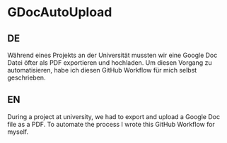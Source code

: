 # GDocAutoUpload

## DE

Während eines Projekts an der Universität mussten wir eine Google Doc Datei öfter als PDF exportieren und hochladen. 
Um diesen Vorgang zu automatisieren, habe ich diesen GitHub Workflow für mich selbst geschrieben.

## EN

During a project at university, we had to export and upload a Google Doc file as a PDF. 
To automate the process I wrote this GitHub Workflow for myself.
